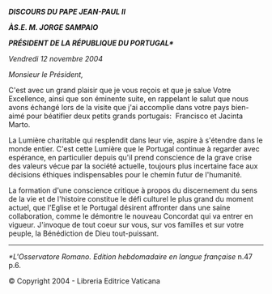 ***DISCOURS DU PAPE JEAN-PAUL II***

***À******S.E. M. JORGE SAMPAIO***

***PRÉSIDENT DE LA RÉPUBLIQUE DU PORTUGAL\****

*Vendredi 12 novembre 2004*

*Monsieur le Président,*

C'est avec un grand plaisir que je vous reçois et que je salue Votre Excellence, ainsi que son éminente suite, en rappelant le salut que nous avons échangé lors de la visite que j'ai accomplie dans votre pays bien-aimé pour béatifier deux petits grands portugais:  Francisco et Jacinta Marto.

La Lumière charitable qui resplendit dans leur vie, aspire à s'étendre dans le monde entier. C'est cette Lumière que le Portugal continue à regarder avec espérance, en particulier depuis qu'il prend conscience de la grave crise des valeurs vécue par la société actuelle, toujours plus incertaine face aux décisions éthiques indispensables pour le chemin futur de l'humanité.

La formation d'une conscience critique à propos du discernement du sens de la vie et de l'histoire constitue le défi culturel le plus grand du moment actuel, que l'Eglise et le Portugal désirent affronter dans une saine collaboration, comme le démontre le nouveau Concordat qui va entrer en vigueur. J'invoque de tout coeur sur vous, sur vos familles et sur votre peuple, la Bénédiction de Dieu tout-puissant.

* * *

*\*L'Osservatore Romano. Edition hebdomadaire en langue française* n.47 p.6.

© Copyright 2004 - Libreria Editrice Vaticana